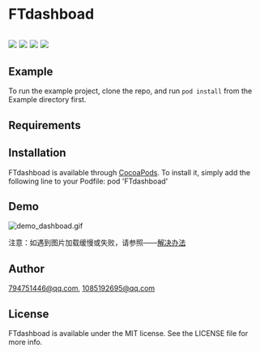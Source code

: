 # FTdashboad

## ![](https://img.shields.io/travis/1085192695@qq.com/FTdashboad.svg?style=flat#align=left&display=inline&height=20&margin=%5Bobject%20Object%5D&originHeight=20&originWidth=98&status=done&style=none&width=98) ![](https://img.shields.io/cocoapods/v/FTdashboad.svg?style=flat#align=left&display=inline&height=20&margin=%5Bobject%20Object%5D&originHeight=20&originWidth=76&status=done&style=none&width=76) ![](https://img.shields.io/cocoapods/l/FTdashboad.svg?style=flat#align=left&display=inline&height=20&margin=%5Bobject%20Object%5D&originHeight=20&originWidth=78&status=done&style=none&width=78) [![](https://img.shields.io/cocoapods/p/FTdashboad.svg?style=flat#align=left&display=inline&height=20&margin=%5Bobject%20Object%5D&originHeight=20&originWidth=82&status=done&style=none&width=82)](https://cocoapods.org/pods/FTdashboad)
## Example
To run the example project, clone the repo, and run `pod install` from the Example directory first.
## Requirements
## Installation
FTdashboad is available through [CocoaPods](https://cocoapods.org/). To install it, simply add the following line to your Podfile:
pod 'FTdashboad'
## Demo
![demo_dashboad.gif](https://github.com/520coding/FTdashboad/blob/master/ScreenShots/demo_dashboad.gif)

注意：如遇到图片加载缓慢或失败，请参照——[解决办法](https://blog.csdn.net/u011583927/article/details/104384169?utm_medium=distribute.pc_relevant.none-task-blog-BlogCommendFromMachineLearnPai2-1.channel_param&depth_1-utm_source=distribute.pc_relevant.none-task-blog-BlogCommendFromMachineLearnPai2-1.channel_param)<br />

## Author
[794751446@qq.com](mailto:794751446@qq.com), [1085192695@qq.com](mailto:1085192695@qq.com)
## License
FTdashboad is available under the MIT license. See the LICENSE file for more info.
